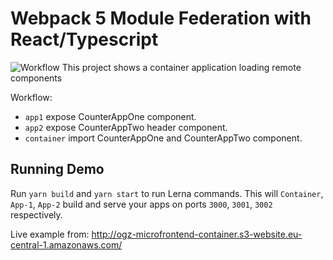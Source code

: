 # Webpack 5 Module Federation with React/Typescript

![Workflow](https://github.com/github/docs/actions/workflows/s3-deploy.yaml/build-passing.svg)
This project shows a container application loading remote components

Workflow:

- `app1` expose CounterAppOne component.
- `app2` expose CounterAppTwo header component.
- `container` import CounterAppOne and CounterAppTwo component.

## Running Demo

Run `yarn build` and `yarn start` to run Lerna commands. This will `Container`, `App-1`, `App-2` build and serve your apps on ports `3000`, `3001`, `3002` respectively.

Live example from: http://ogz-microfrontend-container.s3-website.eu-central-1.amazonaws.com/
